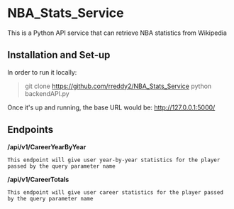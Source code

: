 # NBA_Stats_Service
This is a Python API service that can retrieve NBA statistics from Wikipedia


## Installation and Set-up

In order to run it locally:

> git clone https://github.com/rreddy2/NBA_Stats_Service
> python backendAPI.py

Once it's up and running, the base URL would be: http://127.0.0.1:5000/

## Endpoints

**/api/v1/CareerYearByYear**

	This endpoint will give user year-by-year statistics for the player passed by the query parameter name

**/api/v1/CareerTotals**

	This endpoint will give user career statistics for the player passed by the query parameter name

